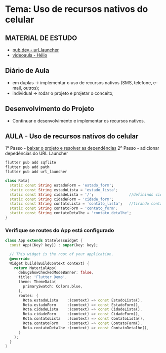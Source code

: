 # Tema: Uso de recursos nativos do celular
## MATERIAL DE ESTUDO
- [pub.dev - url_launcher](https://pub.dev/packages/url_launcher)
- [videoaula - Hélio](https://www.youtube.com/watch?v=KDxC061PfDo&list=PLg5-aZqPjMmD6cpPAY1bt6Z3QqbrCKpFh&index=14)

## Diário de Aula 
- em duplas → implementar o uso de recursos nativos (SMS, telefone, e-mail, outros);
- individual → rodar o projeto e projetar o conceito;

## Desenvolvimento do Projeto
- Continuar o desenvolvimento e implementar os recursos nativos.
  
## AULA - Uso de recursos nativos do celular
1º Passo - [baixar o projeto e resolver as dependências](https://github.com/heliokamakawa/flutter_curso_agenda_2024/tree/main)
2º Passo - adicionar depedências do URL Launcher
 ```cmd
flutter pub add sqflite
flutter pub add path
flutter pub add url_launcher
```

```dart
class Rota{
  static const String estadoForm = 'estado_form';
  static const String estadoLista = 'estado_lista';
  static const String cidadeLista = '/';                //definindo cidade como home
  static const String cidadeForm = 'cidade_form';
  static const String contatoLista = 'contato_lista';   //tirando contao como home
  static const String contatoForm = 'contato_form';
  static const String contatoDetalhe = 'contato_detalhe';
}
```

### Verifique se routes do App está configurado
```dart
class App extends StatelessWidget {
  const App({Key? key}) : super(key: key);

  // This widget is the root of your application.
  @override
  Widget build(BuildContext context) {
    return MaterialApp(
      debugShowCheckedModeBanner: false,
      title: 'Flutter Demo',
      theme: ThemeData(
        primarySwatch: Colors.blue,
      ),
      routes: {
        Rota.estadoLista    :(context) => const EstadoLista(),
        Rota.estadoForm     :(context) => const EstadoForm(),
        Rota.cidadeLista    :(context) => const CidadeLista(),
        Rota.cidadeForm     :(context) => const CidadeForm(),
        Rota.contatoLista   :(context) => const ContatoLista(),
        Rota.contatoForm    :(context) => const ContatoForm(),
        Rota.contatoDetalhe :(context) => const ContatoDetalhe(),
      }
    );
  }
} 
```

